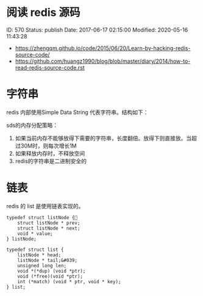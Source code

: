# 阅读 redis 源码


ID: 570
Status: publish
Date: 2017-06-17 02:15:00
Modified: 2020-05-16 11:43:28


* https://zhengqm.github.io/code/2015/06/20/Learn-by-hacking-redis-source-code/
* https://github.com/huangz1990/blog/blob/master/diary/2014/how-to-read-redis-source-code.rst

# 字符串

redis 内部使用Simple Data String 代表字符串。结构如下：

sds的内存分配策略：

1. 如果当前内存不能够放得下需要的字符串，长度翻倍。放得下则直接放。当超过30M时，则每次增长1M
2. 如果释放内存时，不释放空间
3. redis的字符串是二进制安全的

# 链表

redis 的 list 是使用链表实现的。

```
typedef struct listNode {
    struct listNode * prev;
    struct listNode * next;
    void * value;
} listNode;

typedef struct list {
    listNode * head;
    listNode * tail;&#039;
    unsigned long len;
    void *(*dup) (void *ptr);
    void (*free)(void *ptr);
    int (*match) (void * ptr, void * key);
} list;
```